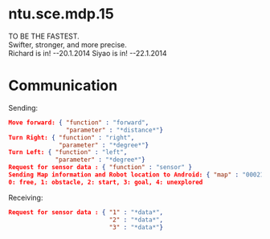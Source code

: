 ntu.sce.mdp.15
==============
TO BE THE FASTEST.  
Swifter, stronger, and more precise.  
Richard is in! --20.1.2014
Siyao is in! --22.1.2014

Communication
==============
Sending:
```json
Move forward: { "function" : "forward",
				"parameter" : "*distance*"}
Turn Right: { "function" : "right",
			  "parameter" : "*degree*"}
Turn Left: { "function" : "left",
			 "parameter" : "*degree*"}
Request for sensor data : { "function" : "sensor" }
Sending Map information and Robot location to Android: { "map" : "000211002003000040002" , "location" : "x,y" }
0: free, 1: obstacle, 2: start, 3: goal, 4: unexplored
```
Receiving:
```json
Request for sensor data : { "1" : "*data*",
							"2" : "*data*",
							"3" : "*data*"}
```